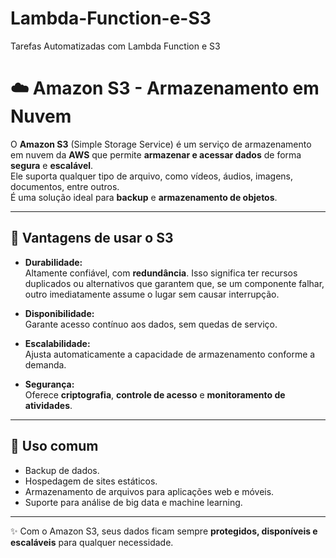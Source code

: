 # Lambda-Function-e-S3
Tarefas Automatizadas com Lambda Function e S3
# ☁️ Amazon S3 - Armazenamento em Nuvem

O **Amazon S3** (Simple Storage Service) é um serviço de armazenamento em nuvem da **AWS** que permite **armazenar e acessar dados** de forma **segura** e **escalável**.  
Ele suporta qualquer tipo de arquivo, como vídeos, áudios, imagens, documentos, entre outros.  
É uma solução ideal para **backup** e **armazenamento de objetos**.

---

## 🚀 Vantagens de usar o S3

- **Durabilidade:**  
  Altamente confiável, com **redundância**. Isso significa ter recursos duplicados ou alternativos que garantem que, se um componente falhar, outro imediatamente assume o lugar sem causar interrupção.

- **Disponibilidade:**  
  Garante acesso contínuo aos dados, sem quedas de serviço.

- **Escalabilidade:**  
  Ajusta automaticamente a capacidade de armazenamento conforme a demanda.

- **Segurança:**  
  Oferece **criptografia**, **controle de acesso** e **monitoramento de atividades**.

---

## 📌 Uso comum
- Backup de dados.  
- Hospedagem de sites estáticos.  
- Armazenamento de arquivos para aplicações web e móveis.  
- Suporte para análise de big data e machine learning.  

---

✨ Com o Amazon S3, seus dados ficam sempre **protegidos, disponíveis e escaláveis** para qualquer necessidade.
